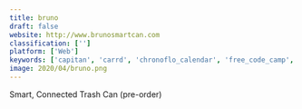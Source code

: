```yaml
---
title: bruno
draft: false 
website: http://www.brunosmartcan.com
classification: ['']
platform: ['Web']
keywords: ['capitan', 'carrd', 'chronoflo_calendar', 'free_code_camp', 'geniecan', 'inokyo', 'smarp', 'trashapp']
image: 2020/04/bruno.png
---
```

Smart, Connected Trash Can (pre-order)